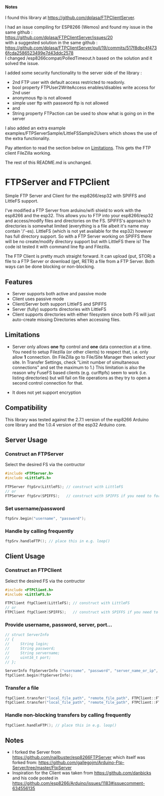 #### Notes

I found this library at https://github.com/dplasa/FTPClientServer.

I had an issue compiling for ESP8266 (Wemos) and found my issue in the same github :
<br> https://github.com/dplasa/FTPClientServer/issues/20 
<br> with a suggested solution in the same github :
<br> https://github.com/dplasa/FTPClientServer/pull/19/commits/517f8dbc4f4736fcda2586523499e7d43ddc2578
<br>I changed /esp8266compat/PolledTimeout.h based on the solution and it solved the issue.


   I added some security functionality to the server side of the library :
   - 2nd FTP user with default access restricted to readonly.
   - bool property FTPUser2WriteAccess enables/disables write access for 2nd user
   - anonymous ftp is not allowed
   - simple user ftp with password ftp is not allowed
   - and
   - String property FTPaction can be used to show what is going on in the server

I also added an extra example examples/FTPServerSample/LittleFSSample2Users which shows the use of the extra functionality.

Pay attention to read the section below on <a href="#limitations">Limitations</a>. This gets the FTP client FileZilla working.

The rest of this README.md is unchanged.

# FTPServer and FTPClient
Simple FTP Server and Client for the esp8266/esp32 with SPIFFS and LittleFS support.

I've modified a FTP Server from arduino/wifi shield to work with the esp8266 and the esp32. This allows you to FTP into your esp8266/esp32 and access/modify files and directories on the FS. SPIFFS's approach to directories is somewhat limited (everything is a file albeit it's name may contain '/'-es). LittleFS (which is not yet available for the esp32) however has full directory support. 
So with a FTP Server working on SPIFFS there will be no create/modify directory support but with LittleFS there is!
The code ist tested it with command line ftp and Filezilla. 

The FTP Client is pretty much straight forward. It can upload (put, STOR) a file to a FTP Server or download (get, RETR) a file from a FTP Server. Both ways can be done blocking or non-blocking.

## Features
* Server supports both active and passive mode
* Client uses passive mode
* Client/Server both support LittleFS and SPIFFS
* Server (fully) supports directories with LittleFS
* Client supports directories with either filesystem 
  since both FS will just auto-create missing Directories
  when accessing files.

<p id="#limitations"></p>

## Limitations
* Server only allows **one** ftp control and **one** data connection at a time. You need to setup Filezilla (or other clients) to respect that, i.e. only allow **1** connection. (In FileZilla go to File/Site Manager then select your site. In Transfer Settings, check "Limit number of simultaneous connections" and set the maximum to 1.) This limitation is also the reason why FuseFS based clients (e.g. curlftpfs) seem to work (i.e. listing directories) but will fail on file operations as they try to open a second control connection for that.

* It does not yet support encryption

## Compatibility
This library was tested against the 2.7.1 version of the esp8266 Arduino core library and the 1.0.4 version of the esp32 Arduino core.

## Server Usage

### Construct an FTPServer
Select the desired FS via the contructor 
```cpp
#include <FTPServer.h>
#include <LittleFS.h>

FTPServer ftpSrv(LittleFS); // construct with LittleFS
// or
FTPServer ftpSrv(SPIFFS);   // construct with SPIFFS if you need to for backward compatibility
```

### Set username/password
```cpp
ftpSrv.begin("username", "password");
```

### Handle by calling frequently
```cpp
ftpSrv.handleFTP(); // place this in e.g. loop()
```

## Client Usage

### Construct an FTPClient
Select the desired FS via the contructor 
```cpp
#include <FTPClient.h>
#include <LittleFS.h>

FTPClient ftpClient(LittleFS); // construct with LittleFS
// or
FTPClient ftpClient(SPIFFS);   // construct with SPIFFS if you need to for backward compatibility
```

### Provide username, password, server, port...
```cpp
// struct ServerInfo
// {
//     String login;
//     String password;
//     String servername;
//     uint16_t port;
// };

ServerInfo ftpServerInfo ("username", "password", "server_name_or_ip", 21);
ftpClient.begin(ftpServerInfo);
```

### Transfer a file
```cpp
ftpClient.transfer("local_file_path", "remote_file_path", FTPClient::FTP_GET);  // get a file blocking
ftpClient.transfer("local_file_path", "remote_file_path", FTPClient::FTP_PUT_NONBLOCKING);  // put a file non-blocking
```
### Handle non-blocking transfers by calling frequently
```cpp
ftpClient.handleFTP(); // place this in e.g. loop()
```

## Notes
* I forked the Server from https://github.com/nailbuster/esp8266FTPServer which itself was forked from: https://github.com/gallegojm/Arduino-Ftp-Server/tree/master/FtpServer
* Inspiration for the Client was taken from https://github.com/danbicks and his code posted in https://github.com/esp8266/Arduino/issues/1183#issuecomment-634556135
